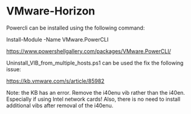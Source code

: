 # VMware-Horizon

Powercli can be installed using the following command:

Install-Module -Name VMware.PowerCLI

https://www.powershellgallery.com/packages/VMware.PowerCLI/

Uninstall_VIB_from_multiple_hosts.ps1 can be used the fix the following issue:

https://kb.vmware.com/s/article/85982

Note: the KB has an error. Remove the i40enu vib rather than the i40en. Especially if using Intel network cards! Also, there is no need to install additional vibs after removal of the i40enu.
